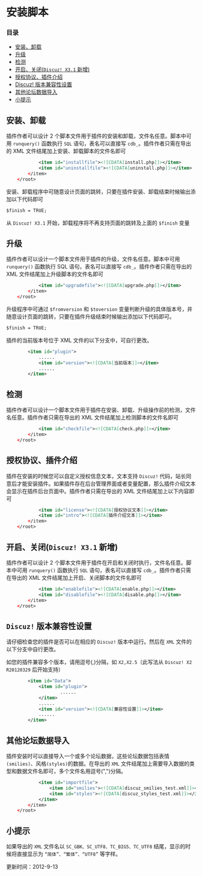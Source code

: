 # 安装脚本
### 目录
- [安装、卸载](?ac=document&page=plugin_install#.E5.AE.89.E8.A3.85.E3.80.81.E5.8D.B8.E8.BD.BD)
- [升级](?ac=document&page=plugin_install#.E5.8D.87.E7.BA.A7)
- [检测](?ac=document&page=plugin_install#.E6.A3.80.E6.B5.8B)
- [开启、关闭(`Discuz! X3.1` 新增)](?ac=document&page=plugin_install#.BF.AA.C6.F4.A1.A2.B9.D8.B1.D5)
- [授权协议、插件介绍](?ac=document&page=plugin_install#.E6.8E.88.E6.9D.83.E5.8D.8F.E8.AE.AE.E3.80.81.E6.8F.92.E4.BB.B6.E4.BB.8B.E7.BB.8D)
- [Discuz! 版本兼容性设置](?ac=document&page=plugin_install#Discuz.21_.E7.89.88.E6.9C.AC.E5.85.BC.E5.AE.B9.E6.80.A7.E8.AE.BE.E7.BD.AE)
- [其他论坛数据导入](?ac=document&page=plugin_install#.E5.85.B6.E4.BB.96.E8.AE.BA.E5.9D.9B.E6.95.B0.E6.8D.AE.E5.AF.BC.E5.85.A5)
- [小提示](?ac=document&page=plugin_install#.E5.B0.8F.E6.8F.90.E7.A4.BA)

## 安装、卸载
插件作者可以设计 2 个脚本文件用于插件的安装和卸载，文件名任意。脚本中可用 `runquery()` 函数执行 `SQL` 语句，表名可以直接写 `cdb_`。插件作者只需在导出的 XML 文件结尾加上安装、卸载脚本的文件名即可 


```xml
            <item id="installfile"><![CDATA[install.php]]></item>
            <item id="uninstallfile"><![CDATA[uninstall.php]]></item>
        </item>
    </root>

```
安装、卸载程序中可随意设计页面的跳转，只要在插件安装、卸载结束时候输出添加以下代码即可 


```xml
$finish = TRUE;
```
从 `Discuz! X3.1` 开始，卸载程序将不再支持页面的跳转及上面的 `$finish` 变量

## 升级
插件作者可以设计一个脚本文件用于插件的升级，文件名任意。脚本中可用 `runquery()` 函数执行 SQL 语句，表名可以直接写 `cdb_`。插件作者只需在导出的 XML 文件结尾加上升级脚本的文件名即可 


```xml
            <item id="upgradefile"><![CDATA[upgrade.php]]></item>
        </item>
    </root>

```
升级程序中可通过 `$fromversion` 和 `$toversion` 变量判断升级的具体版本号，并随意设计页面的跳转，只要在插件升级结束时候输出添加以下代码即可。 


```xml
$finish = TRUE;
```
插件的当前版本号位于 XML 文件的以下分支中，可自行更改。 


```xml
        <item id="plugin">
            ......
            <item id="version"><![CDATA[当前版本]]></item>
            ......
        </item>

```
## 检测
插件作者可以设计一个脚本文件用于插件在安装、卸载、升级操作前的检测，文件名任意。插件作者只需在导出的 XML 文件结尾加上检测脚本的文件名即可 


```xml
            <item id="checkfile"><![CDATA[check.php]]></item>
        </item>
    </root>

```
## 授权协议、插件介绍
插件在安装的时候您可以自定义授权信息文本，文本支持 `Discuz!` 代码，站长同意后才能安装插件。如果插件存在后台管理界面或者变量配置，那么插件介绍文本会显示在插件后台页面中。插件作者只需在导出的 XML 文件结尾加上以下内容即可 


```xml
            <item id="license"><![CDATA[授权协议文本]]></item>
            <item id="intro"><![CDATA[插件介绍文本]]></item>
        </item>
    </root>

```
## 开启、关闭(`Discuz! X3.1` 新增)
插件作者可以设计 2 个脚本文件用于插件在开启和关闭时执行，文件名任意。脚本中可用 `runquery()` 函数执行 `SQL` 语句，表名可以直接写 `cdb_`。插件作者只需在导出的 XML 文件结尾加上开启、关闭脚本的文件名即可 


```xml
            <item id="enablefile"><![CDATA[enable.php]]></item>
            <item id="disablefile"><![CDATA[disable.php]]></item>
        </item>
    </root>

```
## `Discuz!` 版本兼容性设置
请仔细检查您的插件是否可以在相应的 `Discuz!` 版本中运行。然后在 `XML` 文件的以下分支中自行更改。 

如您的插件兼容多个版本，请用逗号(,)分隔，如 `X2,X2.5`（此写法从 `Discuz! X2 R20120329` 后开始支持） 


```xml
        <item id="Data">
            <item id="plugin">
                    ......
            </item>
            ......
            <item id="version"><![CDATA[兼容性设置]]></item>
            ......
        </item>

```
## 其他论坛数据导入
插件安装时可以直接导入一个或多个论坛数据，这些论坛数据包括表情`(smilies)`、风格`(styles)`的数据。在导出的 `XML` 文件结尾加上需要导入数据的类型和数据文件名即可，多个文件名用逗号(",")分隔。 


```xml
            <item id="importfile">
                <item id="smilies"><![CDATA[discuz_smilies_test.xml]]></item>
                <item id="styles"><![CDATA[discuz_styles_test.xml]]></item>
            </item>
        </item>
    </root>

```
## 小提示
如果导出的 `XML` 文件名以 `SC_GBK、SC_UTF8、TC_BIG5、TC_UTF8` 结尾，显示的时候将直接显示为 `“简体”、“繁体”、“UTF8”` 等字样。 

更新时间：2012-9-13

